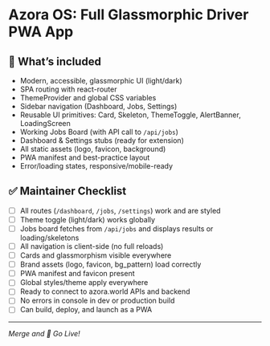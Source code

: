 # Azora OS: Full Glassmorphic Driver PWA App

## 🚗 What’s included
- Modern, accessible, glassmorphic UI (light/dark)
- SPA routing with react-router
- ThemeProvider and global CSS variables
- Sidebar navigation (Dashboard, Jobs, Settings)
- Reusable UI primitives: Card, Skeleton, ThemeToggle, AlertBanner, LoadingScreen
- Working Jobs Board (with API call to `/api/jobs`)
- Dashboard & Settings stubs (ready for extension)
- All static assets (logo, favicon, background)
- PWA manifest and best-practice layout
- Error/loading states, responsive/mobile-ready

## ✅ Maintainer Checklist

- [ ] All routes (`/dashboard`, `/jobs`, `/settings`) work and are styled
- [ ] Theme toggle (light/dark) works globally
- [ ] Jobs board fetches from `/api/jobs` and displays results or loading/skeletons
- [ ] All navigation is client-side (no full reloads)
- [ ] Cards and glassmorphism visible everywhere
- [ ] Brand assets (logo, favicon, bg_pattern) load correctly
- [ ] PWA manifest and favicon present
- [ ] Global styles/theme apply everywhere
- [ ] Ready to connect to azora.world APIs and backend
- [ ] No errors in console in dev or production build
- [ ] Can build, deploy, and launch as a PWA

---

_Merge and 🚀 Go Live!_
